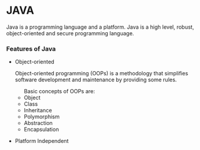 <h1> JAVA</h1>
<P>Java is a programming language and a platform. Java is a high level, robust, object-oriented and secure programming language.</P>
<H3> Features of Java</H3>
<ul>
  <li>Object-oriented</li>
  <p> Object-oriented programming (OOPs) is a methodology that simplifies software development and maintenance by providing some rules.
<ul>
<caption >Basic concepts of OOPs are:</caption>
    <li> Object</li>
    <li> Class</li>
    <li> Inheritance</li>
    <li> Polymorphism</li>
    <li> Abstraction </li>
   <li> Encapsulation</li>
</ul>
</p>

  <li> Platform Independent </li>
</ul>
